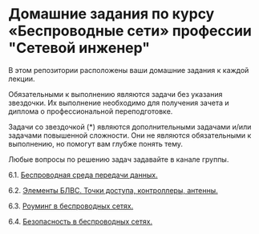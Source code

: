 #  Домашние задания по курсу «Беспроводные сети» профессии "Сетевой инженер"

В этом репозитории расположены ваши домашние задания к каждой лекции. 

Обязательными к выполнению являются задачи без указания звездочки. Их выполнение необходимо для получения зачета и диплома о профессиональной переподготовке.

Задачи со звездочкой (*) являются дополнительными задачами и/или задачами повышенной сложности. Они не являются обязательными к выполнению, но помогут вам глубже понять тему.

Любые вопросы по решению задач задавайте в канале группы.

6.1. [Беспроводная среда передачи данных.](https://github.com/netology-code/wfnt-homeworks/blob/main/6-01.md)

6.2. [Элементы БЛВС. Точки доступа, контроллеры, антенны.](https://github.com/netology-code/wfnt-homeworks/blob/main/6-02.md)

6.3. [Роуминг в беспроводных сетях.](https://github.com/netology-code/wfnt-homeworks/blob/main/6-03.md)

6.4. [Безопасность в беспроводных сетях. ]()

